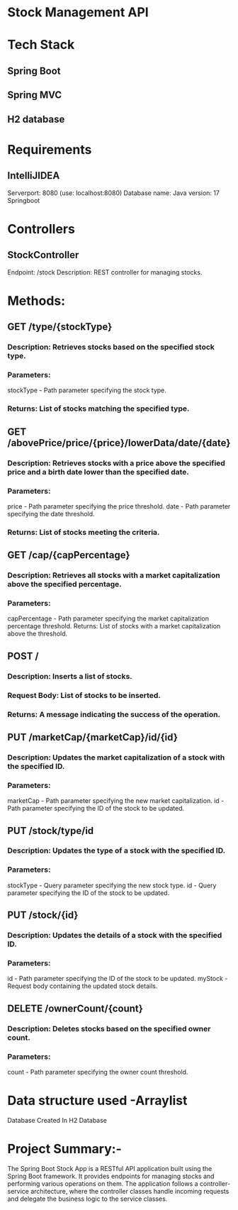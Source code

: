 # Stock Management API

# Tech Stack
## Spring Boot
## Spring MVC
## H2 database

# Requirements
## IntelliJIDEA
  Serverport: 8080 (use: localhost:8080)
  Database name: 
  Java version: 17
  Springboot 
  
# Controllers
## StockController
   Endpoint: /stock
   Description: REST controller for managing stocks.

# Methods:
 
## GET /type/{stockType}
### Description: Retrieves stocks based on the specified stock type.
### Parameters:
stockType - Path parameter specifying the stock type.
### Returns: List of stocks matching the specified type.


## GET /abovePrice/price/{price}/lowerData/date/{date}
### Description: Retrieves stocks with a price above the specified price and a birth date lower than the specified date.
### Parameters:
price - Path parameter specifying the price threshold.
date - Path parameter specifying the date threshold.
### Returns: List of stocks meeting the criteria.


## GET /cap/{capPercentage}
### Description: Retrieves all stocks with a market capitalization above the specified percentage.
### Parameters: 
capPercentage - Path parameter specifying the market capitalization percentage threshold.
Returns: List of stocks with a market capitalization above the threshold.

## POST /
### Description: Inserts a list of stocks.
### Request Body: List of stocks to be inserted.
### Returns: A message indicating the success of the operation.

## PUT /marketCap/{marketCap}/id/{id}
### Description: Updates the market capitalization of a stock with the specified ID.
### Parameters:
marketCap - Path parameter specifying the new market capitalization.
id - Path parameter specifying the ID of the stock to be updated.

## PUT /stock/type/id
### Description: Updates the type of a stock with the specified ID.
### Parameters:
stockType - Query parameter specifying the new stock type.
id - Query parameter specifying the ID of the stock to be updated.

## PUT /stock/{id}
### Description: Updates the details of a stock with the specified ID.
### Parameters:
id - Path parameter specifying the ID of the stock to be updated.
myStock - Request body containing the updated stock details.

## DELETE /ownerCount/{count}
### Description: Deletes stocks based on the specified owner count.
### Parameters:
count - Path parameter specifying the owner count threshold.

# Data structure used -Arraylist
Database Created In H2 Database

# Project Summary:-
The Spring Boot Stock App is a RESTful API application built using the Spring Boot framework. It provides endpoints for managing stocks and performing various operations on them. The application follows a controller-service architecture, where the controller classes handle incoming requests and delegate the business logic to the service classes.
